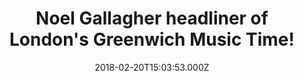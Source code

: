 ---
campaign-uuid: "c-43be0beb-fd1f-4f88-b9bb-90232aff83e7"
type: "Event"
category: "Tickets"
date: "2018-02-20T15:03:53.000Z"
end-date: "2018-06-30T23:59:00.000Z"
disable-form: false
is_promoted: false
has_entry_page: false
title: "Noel Gallagher headliner of London's Greenwich Music Time!"
competition-description: "<p>The rumours are true… and we can finally reveal that\
  \ Noel Gallagher has been confirmed as the headliner of London’s Greenwich Music\
  \ Time festival 2018. The outdoor festival well known amongst music fans in south\
  \ east London, will be held at The Old Royal Naval College from July 5th to 8th\
  \ this year!\nThe musician and the former Oasis star will be playing at the event\
  \ on Saturday night the 7th of July.</p>\n<p>Tickets go on sale February 23rd so…\
  \ If you don't want to miss him live, get them before they're sold out!</p>\n"
banner-img: "https://assets.expresslyapp.com/asset-0cbbdd8c-66e9-4674-b4d6-62b0a43d2e10.jpg"
logo-left-href: "https://www.tickx.co.uk/"
logo-left-image: "https://assets.expresslyapp.com/80c167db-20f6-48c0-b3af-cacfe885e812-thumb.png"
logo-left-title: "tickx"
has-winner: false
country-restrictions:
- "GB"
---